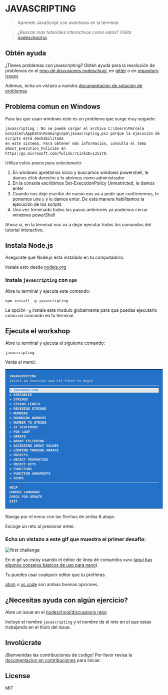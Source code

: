 # JAVASCRIPTING

> Aprende JavaScript con aventuras en la terminal.

> _¿Buscas mas tutoriales interactivos como estos? Visita [nodeschool.io](http://nodeschool.io)._

## Obtén ayuda
¿Tienes problemas con javascripting? Obtén ayuda para la resolución de problemas en el [repo de discusiones nodeschool](https://github.com/nodeschool/discussions),
en [gitter](https://gitter.im/nodeschool/discussions) o en [repository issues](https://github.com/workshopper/javascripting/issues)

Ademas, echa un vistazo a nuestra [documentación de solución de problemas](https://github.com/workshopper/javascripting/blob/master/TROUBLESHOOTING.md)

## Problema comun en Windows
Para las que usan windows este es un problema que surge muy seguido:

```
javascripting : No se puede cargar el archivo C:\Users\Marcela
Gonzalez\AppData\Roaming\npm\javascripting.ps1 porque la ejecución de scripts está deshabilitada
en este sistema. Para obtener más información, consulta el tema about_Execution_Policies en
https:/go.microsoft.com/fwlink/?LinkID=135170.
```

Utiliza estos pasos para solucionarlo:

1. En windows apretamos inicio y buscamos windows powershell, le damos click derecho y lo abrimos como administrador 
1. En la consola escribimos Set-ExecutionPolicy Unrestricted, le damos enter
1. Cuando nos deje escribir de nuevo nos va a pedir que confirmemos, le ponemos una ```S``` y le damos enter. De esta manera habilitamos la ejecución de los scripts
1. Una vez terminado todos los pasos anteriores ya podemos cerrar windows powerShell

Ahora sí, en la terminal nos va a dejar ejecutar todos los comandos del tutorial interactivo.

## Instala Node.js

Asegurate que Node.js está instalado en tu computadora.

Instala esto desde [nodejs.org](https://nodejs.org/)

### Instala `javascripting` con `npm`

Abre tu terminal y ejecuta este comando:

```
npm install -g javascripting
```

La opción `-g` instala este modulo globalmente para que puedas ejecutarlo como un comando en tu terminal.

## Ejecuta el workshop

Abre tu terminal y ejecuta el siguiente comando:

```
javascripting
```

Verás el menú:

![javascripting screenshot](screenshot.png)

Naviga por el menu con las flechas de arriba & abajo. 

Escoge un reto al presionar enter.

### Echa un vistazo a este gif que muestra el primer desafío:

![first challenge](javascripting.gif)

En el gif yo estoy usando el editor de linea de comandos `nano` ([aquí hay algunos consejos básicos de uso para nano](https://github.com/sethvincent/dev-envs-book/blob/master/chapters/05-editors.md#nano)).  

Tu puedes usar cualquier editor que tu prefieras.

[atom](http://atom.io) o [vs code](https://code.visualstudio.com/) son ambas buenas opciones.

## ¿Necesitas ayuda con algún ejercicio?

Abre un issue en el [nodeschool/discussions repo](https://github.com/nodeschool/discussions)

Incluye el nombre `javascripting` y el nombre de el reto en el que estas trabajando en el titulo del issue.

## Involúcrate

¡Bienvenidas las contribuciones de codigo! Por favor revisa la [documentacion en contribuciones](https://github.com/workshopper/javascripting/blob/master/CONTRIBUTING.md) para iniciar.

## License

MIT
